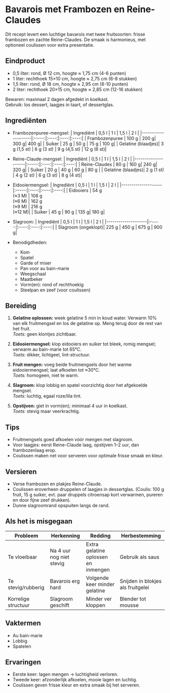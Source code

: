 # Bavarois met Frambozen en Reine-Claudes

Dit recept levert een luchtige bavarois met twee fruitsoorten: frisse frambozen en zachte Reine-Claudes. De smaak is harmonieus, met optioneel coulissen voor extra presentatie.

## Eindproduct

- 0,5 liter: rond, Ø 12 cm, hoogte ≈ 1,75 cm (4-6 punten)  
- 1 liter: rechthoek 15×10 cm, hoogte ≈ 2,75 cm (6-8 stukken)  
- 1,5 liter: rond, Ø 18 cm, hoogte ≈ 2,95 cm (8-10 punten)  
- 2 liter: rechthoek 20×15 cm, hoogte ≈ 2,85 cm (12-16 stukken)  

Bewaren: maximaal 2 dagen afgedekt in koelkast.  
Gebruik: los dessert, laagjes in taart, of dessertglas.

## Ingrediënten

- Frambozenpuree-mengsel:
  | Ingrediënt         | 0,5 l | 1 l  | 1,5 l | 2 l  |
  |--------------------|:-----:|:----:|:----:|:----:|
  | Frambozenpuree     | 100 g | 200 g| 300 g| 400 g|
  | Suiker             | 25 g  | 50 g | 75 g | 100 g|
  | Gelatine (blaadjes)| 3 g (1,5 st) | 6 g (3 st) | 9 g (4,5 st) | 12 g (6 st)|

- Reine-Claude-mengsel:
  | Ingrediënt         | 0,5 l | 1 l  | 1,5 l | 2 l  |
  |--------------------|:-----:|:----:|:----:|:----:|
  | Reine-Claudes      | 80 g  | 160 g| 240 g| 320 g|
  | Suiker             | 20 g  | 40 g | 60 g | 80 g |
  | Gelatine (blaadjes)| 2 g (1 st) | 4 g (2 st) | 6 g (3 st) | 8 g (4 st)|

- Eidooiermengsel:
  | Ingrediënt         | 0,5 l | 1 l  | 1,5 l | 2 l  |
  |--------------------|:-----:|:----:|:----:|:----:|
  | Eidooiers          | 54 g<br>(≈3 M) | 108 g<br>(≈6 M) | 162 g<br>(≈9 M) | 216 g<br>(≈12 M)|
  | Suiker             | 45 g  | 90 g | 135 g| 180 g|

- Slagroom:
  | Ingrediënt         | 0,5 l | 1 l  | 1,5 l | 2 l  |
  |--------------------|:-----:|:----:|:----:|:----:|
  | Slagroom (ongeklopt)| 225 g | 450 g | 675 g | 900 g|

- Benodigdheden:
  - Kom  
  - Spatel  
  - Garde of mixer  
  - Pan voor au bain-marie  
  - Weegschaal  
  - Maatbeker  
  - Vorm(en): rond of rechthoekig  
  - Steelpan en zeef (voor coulissen)

## Bereiding

1. **Gelatine oplossen:** week gelatine 5 min in koud water. Verwarm 10% van elk fruitmengsel en los de gelatine op. Meng terug door de rest van het fruit.  
   *Toets:* geen klontjes zichtbaar.  

2. **Eidooiermengsel:** klop eidooiers en suiker tot bleek, romig mengsel; verwarm au bain-marie tot 65°C.  
   *Toets:* dikker, lichtgeel, lint-structuur.

3. **Fruit mengen:** voeg beide fruitmengsels door het warme eidooiermengsel; laat afkoelen tot ≈30°C.  
   *Toets:* homogeen, niet te warm.

4. **Slagroom:** klop lobbig en spatel voorzichtig door het afgekoelde mengsel.  
   *Toets:* luchtig, egaal roze/lila tint.  

5. **Opstijven:** giet in vorm(en); minimaal 4 uur in koelkast.  
   *Toets:* stevig maar veerkrachtig.

## Tips

- Fruitmengsels goed afkoelen vóór mengen met slagroom.  
- Voor laagjes: eerst Reine-Claude laag, opstijven 1–2 uur, dan frambozenlaag erop.  
- Coulissen maken net voor serveren voor optimale frisse smaak en kleur.

## Versieren

- Verse frambozen en plakjes Reine-Claude.  
- Coulissen eroverheen druppelen of laagjes in dessertglas. (Coulis: 100 g fruit, 15 g suiker, evt. paar druppels citroensap kort verwarmen, pureren en door fijne zeef drukken).  
- Dunne slagroomrand opspuiten langs de rand.

## Als het is misgegaan

| Probleem | Herkenning | Redding | Herbestemming |
|-----------|------------|---------|---------------|
| Te vloeibaar | Na 4 uur nog niet stevig | Extra gelatine oplossen en inmengen | Gebruik als saus |
| Te stevig/rubberig | Bavarois erg hard | Volgende keer minder gelatine | Snijden in blokjes als fruitgelei |
| Korrelige structuur | Slagroom geschift | Minder ver kloppen | Blender tot mousse |

## Vaktermen

- Au bain-marie  
- Lobbig  
- Spatelen  

## Ervaringen

- Eerste keer: lagen mengen → luchtigheid verloren.  
- Tweede keer: afzonderlijk afkoelen, mooie lagen en luchtig.  
- Coulissen geven frisse kleur en extra smaak bij het serveren.

